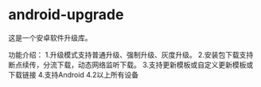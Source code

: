 # android-upgrade
这是一个安卓软件升级库。

功能介绍：
1.升级模式支持普通升级、强制升级、灰度升级。
2.安装包下载支持 断点续传，分流下载，动态网络监听下载。
3.支持更新模板或自定义更新模板或下载链接
4.支持Android 4.2以上所有设备

